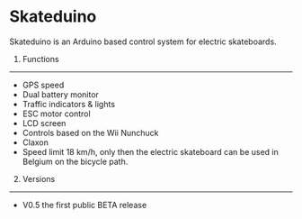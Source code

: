 Skateduino
==========

Skateduino is an Arduino based control system for electric skateboards.

1. Functions
------------
* GPS speed
* Dual battery monitor
* Traffic indicators & lights
* ESC motor control
* LCD screen
* Controls based on the Wii Nunchuck
* Claxon
* Speed limit 18 km/h, only then the electric skateboard can be used in Belgium on the bicycle path.

2. Versions
-----------
* V0.5 the first public BETA release

